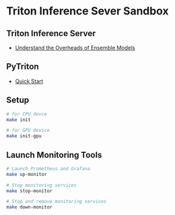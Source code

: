 # Triton Inference Sever Sandbox

## Triton Inference Server

- [Understand the Overheads of Ensemble Models](./benchmarks/ensemble_model_overhead/)

## PyTriton

- [Quick Start](./pytriton/quick-start/)

## Setup

```bash
# for CPU devce
make init

# for GPU device
make init-gpu
```

## Launch Monitoring Tools

```bash
# Launch Prometheus and Grafana
make up-monitor

# Stop monitoring services
make stop-monitor

# Stop and remove monitoring services
make down-monitor
```
